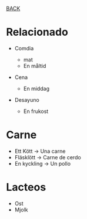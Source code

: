 [BACK](./VOCABULARY.md)

# Relacionado

- Comdia
  - mat
  - En måltid

- Cena
  - En middag

- Desayuno
  - En frukost

# Carne

- Ett Kött -> Una carne
- Fläsklött -> Carne de cerdo
- En kyckling -> Un pollo

# Lacteos

- Ost
- Mjolk